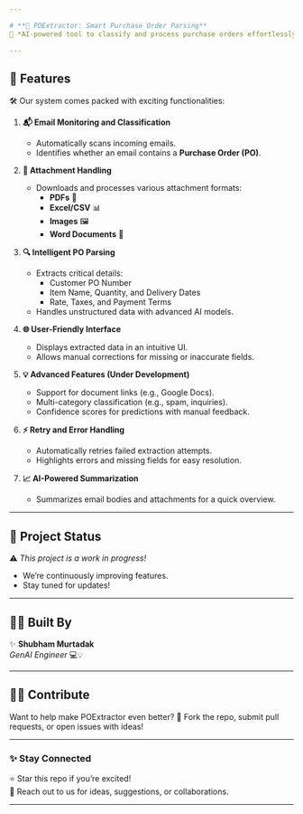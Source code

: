 ```yaml
---

# **📧 POExtractor: Smart Purchase Order Parsing**  
🚀 *AI-powered tool to classify and process purchase orders effortlessly!*  

---
```


## 🌟 **Features**  
🛠️ Our system comes packed with exciting functionalities:  
1. **📬 Email Monitoring and Classification**  
   - Automatically scans incoming emails.  
   - Identifies whether an email contains a **Purchase Order (PO)**.  

2. **📂 Attachment Handling**  
   - Downloads and processes various attachment formats:  
     - **PDFs** 📝  
     - **Excel/CSV** 📊  
     - **Images** 🖼️  
     - **Word Documents** 📄  

3. **🔍 Intelligent PO Parsing**  
   - Extracts critical details:  
     - Customer PO Number  
     - Item Name, Quantity, and Delivery Dates  
     - Rate, Taxes, and Payment Terms  
   - Handles unstructured data with advanced AI models.  

4. **🌐 User-Friendly Interface**  
   - Displays extracted data in an intuitive UI.  
   - Allows manual corrections for missing or inaccurate fields.  

5. **💡 Advanced Features (Under Development)**  
   - Support for document links (e.g., Google Docs).  
   - Multi-category classification (e.g., spam, inquiries).  
   - Confidence scores for predictions with manual feedback.  

6. **⚡ Retry and Error Handling**  
   - Automatically retries failed extraction attempts.  
   - Highlights errors and missing fields for easy resolution.  

7. **📈 AI-Powered Summarization**  
   - Summarizes email bodies and attachments for a quick overview.  

---

## 🚧 **Project Status**  
⚠️ *This project is a work in progress!*  
- We’re continuously improving features.  
- Stay tuned for updates!  

---

## 👨‍💻 **Built By**  
✨ **Shubham Murtadak**  
*GenAI Engineer* 💻💡  

---

## 👩‍💻 **Contribute**  
Want to help make POExtractor even better? 🎉 Fork the repo, submit pull requests, or open issues with ideas!

---

### ✨ **Stay Connected**  
⭐ Star this repo if you’re excited!  
🙌 Reach out to us for ideas, suggestions, or collaborations.  

---
